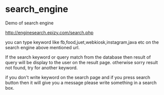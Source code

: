 # search_engine
Demo of search engine


http://enginesearch.epizy.com/search.php

you can type keyword like fb,food,juet,webkiosk,instagram,java etc on the search engine above mentioned url.

If the search keyword or query match from the database then result of query will be display to the user on the result page.
otherwise sorry result not found, try for another keyword.

if you don't write keyword on the search page and if you press search button then it will give you a message please write something in a search box.
